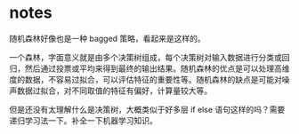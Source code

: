# notes

随机森林好像也是一种 bagged 策略，看起来是这样的。

一个森林，字面意义就是由多个决策树组成，每个决策树对输入数据进行分类或回归，然后通过投票或平均来得到最终的输出结果。随机森林的优点是可以处理高维度的数据，不容易过拟合，可以评估特征的重要性等。随机森林的缺点是可能对噪声数据过拟合，对不同取值的特征有偏好，计算量较大等。

但是还没有太理解什么是决策树，大概类似于好多层 if else 语句这样的吗？需要递归学习法一下。补全一下机器学习知识。